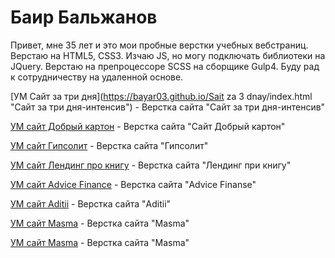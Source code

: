 

# Баир Бальжанов
Привет, мне 35 лет и это мои пробные верстки учебных вебстраниц. 
Верстаю на HTML5, CSS3. Изчаю JS, но могу подключать библиотеки на JQuery. 
Верстаю на препроцессоре SCSS на сборщике Gulp4.
Буду рад к сотрудничеству на удаленной основе.


[УМ Сайт за три дня](https://bayar03.github.io/Sait za 3 dnay/index.html "Сайт за три дня-интенсив") - Верстка сайта "Сайт за три дня-интенсив"


[УМ сайт Добрый картон](https://bayar03.github.io/Добрый_картон/index.html "Сайт Добрый картон") - Верстка сайта "Сайт Добрый картон"


[УМ сайт Гипсолит](https://bayar03.github.io/Гипсолит_вёрска/index.html) - Верстка сайта "Гипсолит"


[УМ сайт Лендинг про книгу](https://bayar03.github.io/Лэндинг_1/index.html) - Верстка сайта "Лендинг при книгу"


[УМ сайт Advice Finance](https://bayar03.github.io/AdviceFinance/index.html) - Верстка сайта "Advice Finanse"


[УМ сайт Aditii](https://bayar03.github.io/Лендинг_2/index.html) - Верстка сайта "Aditii"


[УМ сайт Masma](https://bayar03.github.io/Masma/index.html) - Верстка сайта "Masma"


[УМ сайт Masma](https://bayar03.github.io/Masma/index.html) - Верстка сайта "Masma"
